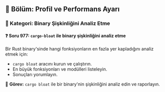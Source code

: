 ## 📘 Bölüm: Profil ve Performans Ayarı  
### 🔹 Kategori: Binary Şişkinliğini Analiz Etme  
#### ❓ Soru 977: `cargo-bloat` ile binary şişkinliğini analiz etme

Bir Rust binary'sinde hangi fonksiyonların en fazla yer kapladığını analiz etmek için:

- `cargo bloat` aracını kurun ve çalıştırın.
- En büyük fonksiyonları ve modülleri listeleyin.
- Sonuçları yorumlayın.

🔧 **Görev:** `cargo bloat` ile bir binary'nin şişkinliğini analiz edin ve raporlayın.
